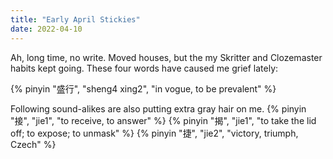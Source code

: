 ```yaml
--- 
title: "Early April Stickies"
date: 2022-04-10
---
```


Ah, long time, no write. Moved houses, but the my Skritter and Clozemaster habits kept going. These four words have caused me grief lately:

{% pinyin "盛行", "sheng4 xing2", "in vogue, to be prevalent" %}

Following sound-alikes are also putting extra gray hair on me.
{% pinyin "接", "jie1", "to receive, to answer" %}
{% pinyin "揭", "jie1", "to take the lid off; to expose; to unmask" %}
{% pinyin "捷", "jie2", "victory, triumph, Czech" %}